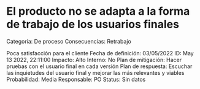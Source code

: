 # El producto no se adapta a la forma de trabajo de los usuarios finales

Categoría: De proceso
Consecuencias: Retrabajo

Poca satisfacción para el cliente
Fecha de definición: 03/05/2022
ID: May 13 2022, 22:11:00
Impacto: Alto
Interno: No
Plan de mitigación: Hacer pruebas con el usuario final en cada versión
Plan de respuesta: Escuchar las inquietudes del usuario final y mejorar las más relevantes y viables
Probabilidad: Media
Responsable: PO
Status: Sin datos